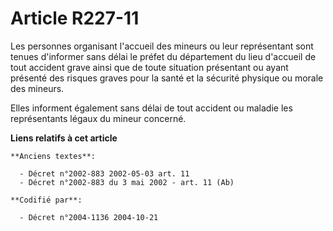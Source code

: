 # Article R227-11

Les personnes organisant l'accueil des mineurs ou leur représentant sont tenues d'informer sans délai le préfet du
département du lieu d'accueil de tout accident grave ainsi que de toute situation présentant ou ayant présenté des risques
graves pour la santé et la sécurité physique ou morale des mineurs.

Elles informent également sans délai de tout accident ou maladie les représentants légaux du mineur concerné.

**Liens relatifs à cet article**

	**Anciens textes**:

	  - Décret n°2002-883 2002-05-03 art. 11
	  - Décret n°2002-883 du 3 mai 2002 - art. 11 (Ab)

	**Codifié par**:

	  - Décret n°2004-1136 2004-10-21
